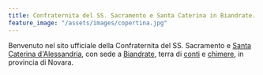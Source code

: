 ```yaml
---
title: Confraternita del SS. Sacramento e Santa Caterina in Biandrate.
feature_image: "/assets/images/copertina.jpg"
---
```


Benvenuto nel sito ufficiale della Confraternita del SS. Sacramento e [Santa Caterina d'Alessandria](https://it.wikipedia.org/wiki/Caterina_d%27Alessandria), con sede a
[Biandrate](https://it.wikipedia.org/wiki/Biandrate), terra di [conti](https://www.treccani.it/enciclopedia/conti-di-biandrate_%28Enciclopedia-Italiana%29/) e [chimere](https://it.wikipedia.org/wiki/La_chimera_(Sebastiano_Vassalli)), in
provincia di Novara.
